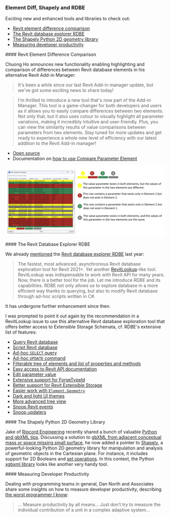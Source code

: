 <head>
<meta http-equiv="Content-Type" content="text/html; charset=utf-8">
<link rel="stylesheet" type="text/css" href="bc.css">
<script src="https://cdn.rawgit.com/google/code-prettify/master/loader/run_prettify.js" type="text/javascript"></script>
</head>

<!---

- compare element
  Chuong Ho
  It's been a while since our last Revit Add-in manager update, but we've got some exciting news to share today!
  I thrilled to introduce a new tool that's now part of the Add-in manager. This tool is a game-changer for both developers and users as it allows you to easily compare differences between two elements. Not only that, but it also uses color to visually highlight all parameter variations, making it incredibly intuitive and user-friendly. Plus, you can view the similarity results of value comparisons between parameters from those two elements
  Stay tuned for more updates and get ready to experience a whole new level of efficiency with our latest addition to the Revit Add-in manager!"
  Open Source : https://github.com/chuongmep/RevitAddInManager
  Documentation : [How to use Compare Parameter Element](https://github.com/chuongmep/RevitAddInManager/wiki/How-to-use-Compare-Parameter-Element)
  #OpenSource #addinmanager #bim #autodesk #revitapi
  /Users/jta/a/doc/revit/tbc/git/a/img/ch_compare_element.png

- Revit database explorer (RDBE)
  https://github.com/NeVeSpl/RevitDBExplorer
  mentioned last year
  https://thebuildingcoder.typepad.com/blog/2022/07/immutable-uniqueid-and-revit-database-explorer.html#3
  The fastest, most advanced, asynchronous Revit database exploration tool for Revit 2021+.**
  Yet another [RevitLookup](https://github.com/jeremytammik/RevitLookup) like tool. RevitLookup was an indispensable tool to work with Revit API for many years. But now, there is a better tool for the job. Let me introduce you to RDBE and its capabilities. RDBE not only allows us to explore database in a more efficient way thanks to querying, but also to modify Revit database through ad hoc scripts written in C#.
  - [query Revit database](#query-revit-database-with-rdq-revit-database-querying)
  - [script Revit database](#script-revit-database-with-rds-revit-database-scripting)
    - [ad hoc SELECT query](#ad-hoc-select-query)
    - [ad hoc UPDATE command](#ad-hoc-update-command)
  - [filterable tree of elements and list of properties and methods](#filterable-tree-of-elements-and-list-of-properties-and-methods)
  - [easy access to Revit API documentation](#easy-access-to-revit-api-documentation)
  - [edit parameter value](#edit-parameter-value)
  - [extensive support for ForgeTypeId](#extensive-support-for-forgetypeid)
  - [better support for Revit Extensible Storage](#better-support-for-revit-extensible-storage)
  - [easier work with Element.Geometry](#easier-work-with-elementgeometry)
  - [dark and light UI themes](#dark-and-light-ui-themes)
  - [more advanced tree view](#more-advanced-tree-view)
  - [snoop Revit events](#snoop-revit-events-with-rem-revit-event-monitor)
  - [snoop updaters](#snoop-updaters)
  You can always use an alternative tool that offers access to Extensible Storage Scheme. (:
  https://github.com/NeVeSpl/RevitDBExplorer#better-support-for-revit-extensible-storage

- Python 2D Geometry Library
  https://forums.autodesk.com/t5/revit-api-forum/gbxml-from-adjacent-conceptual-mass-adjacent-space-missing-small/m-p/12238726#M74138
  shapely
  Manipulation and analysis of geometric objects in the Cartesian plane.
  https://pypi.org/project/shapely/
  https://pypi.org/project/xgbxml/
  https://shapely.readthedocs.io/en/stable/set_operations.html

- Dan North & Associates discuss measuring developer productivity, describing
  [The Worst Programmer I Know](https://dannorth.net/2023/09/02/the-worst-programmer/):
  > Measure productivity by all means...
  Just don’t try to measure the individual contribution of a unit in a complex adaptive system...

twitter:

 @AutodeskRevit #RevitAPI #BIM @DynamoBIM @AutodeskAPS

&ndash; ...

linkedin:

#BIM #DynamoBIM #AutodeskAPS #Revit #API #IFC #SDK #Autodesk #AEC #adsk

the [Revit API discussion forum](http://forums.autodesk.com/t5/revit-api-forum/bd-p/160) thread

<center>
<img src="img/" alt="" title="" width="600"/>
<p style="font-size: 80%; font-style:italic"></p>
</center>

-->

### Element Diff, Shapely and RDBE

Exciting new and enhanced tools and libraries to check out:

- [Revit element difference comparison](#2)
- [The Revit database explorer RDBE](#3)
- [The Shapely Python 2D geometry library](#4)
- [Measuring developer productivity](#5)

####<a name="2"></a> Revit Element Difference Comparison

Chuong Ho announces new functionality enabling highlighting and comparison of differences between Revit database elements in his alternative Revit Add-in Manager:

> It's been a while since our last Revit Add-in manager update, but we've got some exciting news to share today!

> I'm thrilled to introduce a new tool that's now part of the Add-in Manager.
This tool is a game-changer for both developers and users as it allows you to easily compare differences between two elements.
Not only that, but it also uses colour to visually highlight all parameter variations, making it incredibly intuitive and user-friendly.
Plus, you can view the similarity results of value comparisons between parameters from two elements.
Stay tuned for more updates and get ready to experience a whole new level of efficiency with our latest addition to the Revit Add-in manager!

- [Open source](https://github.com/chuongmep/RevitAddInManager)
- Documentation on [how to use Compare Parameter Element](https://github.com/chuongmep/RevitAddInManager/wiki/How-to-use-Compare-Parameter-Element)

<center>
<img src="img/ch_compare_element.png" alt="Compare Element" title="Compare Element" width="670"/> <!-- Pixel Height: 588 Pixel Width: 1,336 -->
</center>

####<a name="3"></a> The Revit Database Explorer RDBE

We already [mentioned](https://thebuildingcoder.typepad.com/blog/2022/07/immutable-uniqueid-and-revit-database-explorer.html#3)
the [Revit database explorer RDBE](https://github.com/NeVeSpl/RevitDBExplorer) last year:

> The fastest, most advanced, asynchronous Revit database exploration tool for Revit 2021+.
Yet another [RevitLookup](https://github.com/jeremytammik/RevitLookup)-like tool.
RevitLookup was indispensable to work with Revit API for many years.
Now, there is a better tool for the job.
Let me introduce RDBE and its capabilities.
RDBE not only allows us to explore database in a more efficient way thanks to querying, but also to modify Revit database through ad-hoc scripts written in C#.

It has undergone further enhancement since then.

I was prompted to point it out again by the recommendation in a RevitLookup issue to use this alternative Revit database exploration tool that offers better access to Extensible Storage Schemata, cf. RDBE's extensive list of features:

- [Query Revit database](#query-revit-database-with-rdq-revit-database-querying)
- [Script Revit database](#script-revit-database-with-rds-revit-database-scripting)
- [Ad-hoc `SELECT` query](#ad-hoc-select-query)
- [Ad-hoc `UPDATE` command](#ad-hoc-update-command)
- [Filterable tree of elements and list of properties and methods](#filterable-tree-of-elements-and-list-of-properties-and-methods)
- [Easy access to Revit API documentation](#easy-access-to-revit-api-documentation)
- [Edit parameter value](#edit-parameter-value)
- [Extensive support for ForgeTypeId](#extensive-support-for-forgetypeid)
- [Better support for Revit Extensible Storage](#better-support-for-revit-extensible-storage)
- [Easier work with `Element.Geometry`](#easier-work-with-elementgeometry)
- [Dark and light UI themes](#dark-and-light-ui-themes)
- [More advanced tree view](#more-advanced-tree-view)
- [Snoop Revit events](#snoop-revit-events-with-rem-revit-event-monitor)
- [Snoop updaters](#snoop-updaters)

####<a name="4"></a> The Shapely Python 2D Geometry Library

Jake of [Ripcord Engineering](https://forums.autodesk.com/t5/user/viewprofilepage/user-id/3926242) recently
shared a bunch of valuable [Python and gbXML tips](https://thebuildingcoder.typepad.com/blog/2023/07/export-gbxml-and-python-tips.html).
Discussing a solution
to [gbXML from adjacent conceptual mass or space missing small surface](https://forums.autodesk.com/t5/revit-api-forum/gbxml-from-adjacent-conceptual-mass-adjacent-space-missing-small/m-p/12238726),
he now added a pointer
to [Shapely](https://pypi.org/project/shapely/),
a powerful-looking Python 2D geometry library for manipulation and analysis of geometric objects in the Cartesian plane.
For instance, it includes support for 2D Booleans
and [set operations](https://shapely.readthedocs.io/en/stable/set_operations.html).
In this context, the Python [xgbxml library](https://pypi.org/project/xgbxml/) looks
like another very handy tool.

####<a name="5"></a> Measuring Developer Productivity

Dealing with programming teams in general, Dan North and Associates share some insights on how to measure developer productivity,
describing [the worst programmer I know](https://dannorth.net/2023/09/02/the-worst-programmer/):

> ... Measure productivity by all means...
Just don’t try to measure the individual contribution of a unit in a complex adaptive system...

